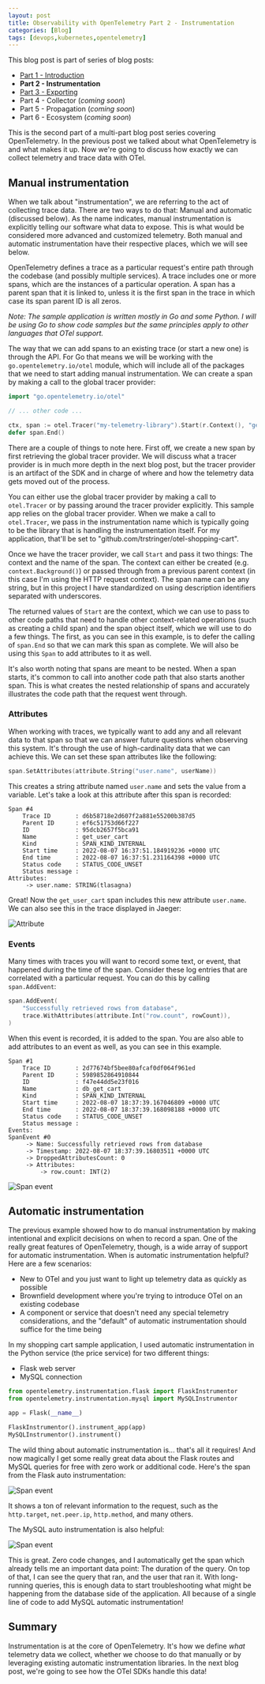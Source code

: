 ```yaml
---
layout: post
title: Observability with OpenTelemetry Part 2 - Instrumentation
categories: [Blog]
tags: [devops,kubernetes,opentelemetry]
---
```


This blog post is part of series of blog posts:

* [Part 1 - Introduction](https://trstringer.com/otel-part1-intro/)
* **Part 2 - Instrumentation**
* [Part 3 - Exporting](https://trstringer.com/otel-part3-export/)
* Part 4 - Collector (*coming soon*)
* Part 5 - Propagation (*coming soon*)
* Part 6 - Ecosystem (*coming soon*)

This is the second part of a multi-part blog post series covering OpenTelemetry. In the previous post we talked about what OpenTelemetry is and what makes it up. Now we're going to discuss how exactly we can collect telemetry and trace data with OTel.

## Manual instrumentation

When we talk about "instrumentation", we are referring to the act of collecting trace data. There are two ways to do that: Manual and automatic (discussed below). As the name indicates, manual instrumentation is explicitly telling our software what data to expose. This is what would be considered more advanced and customized telemetry. Both manual and automatic instrumentation have their respective places, which we will see below.

OpenTelemetry defines a trace as a particular request's entire path through the codebase (and possibly multiple services). A trace includes one or more spans, which are the instances of a particular operation. A span has a parent span that it is linked to, unless it is the first span in the trace in which case its span parent ID is all zeros.

*Note: The sample application is written mostly in Go and some Python. I will be using Go to show code samples but the same principles apply to other languages that OTel support.*

The way that we can add spans to an existing trace (or start a new one) is through the API. For Go that means we will be working with the `go.opentelemetry.io/otel` module, which will include all of the packages that we need to start adding manual instrumentation. We can create a span by making a call to the global tracer provider:

```go
import "go.opentelemetry.io/otel"

// ... other code ...

ctx, span := otel.Tracer("my-telemetry-library").Start(r.Context(), "get_user_cart")
defer span.End()
```

There are a couple of things to note here. First off, we create a new span by first retrieving the global tracer provider. We will discuss what a tracer provider is in much more depth in the next blog post, but the tracer provider is an artifact of the SDK and in charge of where and how the telemetry data gets moved out of the process.

You can either use the global tracer provider by making a call to `otel.Tracer` or by passing around the tracer provider explicitly. This sample app relies on the global tracer provider. When we make a call to `otel.Tracer`, we pass in the instrumentation name which is typically going to be the library that is handling the instrumentation itself. For my application, that'll be set to "github.com/trstringer/otel-shopping-cart".

Once we have the tracer provider, we call `Start` and pass it two things: The context and the name of the span. The context can either be created (e.g. `context.Background()`) or passed through from a previous parent context (in this case I'm using the HTTP request context). The span name can be any string, but in this project I have standardized on using description identifiers separated with underscores.

The returned values of `Start` are the context, which we can use to pass to other code paths that need to handle other context-related operations (such as creating a child span) and the span object itself, which we will use to do a few things. The first, as you can see in this example, is to defer the calling of `span.End` so that we can mark this span as complete. We will also be using this `Span` to add attributes to it as well.

It's also worth noting that spans are meant to be nested. When a span starts, it's common to call into another code path that also starts another span. This is what creates the nested relationship of spans and accurately illustrates the code path that the request went through.

### Attributes

When working with traces, we typically want to add any and all relevant data to that span so that we can answer future questions when observing this system. It's through the use of high-cardinality data that we can achieve this. We can set these span attributes like the following:

```go
span.SetAttributes(attribute.String("user.name", userName))
```

This creates a string attribute named `user.name` and sets the value from a variable. Let's take a look at this attribute after this span is recorded:

```
Span #4
    Trace ID       : d6b58718e2d607f2a881e55200b387d5
    Parent ID      : ef6c51753d66f227
    ID             : 95dcb2657f5bca91
    Name           : get_user_cart
    Kind           : SPAN_KIND_INTERNAL
    Start time     : 2022-08-07 16:37:51.184919236 +0000 UTC
    End time       : 2022-08-07 16:37:51.231164398 +0000 UTC
    Status code    : STATUS_CODE_UNSET
    Status message :
Attributes:
     -> user.name: STRING(tlasagna)
```

Great! Now the `get_user_cart` span includes this new attribute `user.name`. We can also see this in the trace displayed in Jaeger:

![Attribute](../images/otel-shopping-cart3.png)

### Events

Many times with traces you will want to record some text, or event, that happened during the time of the span. Consider these log entries that are correlated with a particular request. You can do this by calling `span.AddEvent`:

```go
span.AddEvent(
    "Successfully retrieved rows from database",
    trace.WithAttributes(attribute.Int("row.count", rowCount)),
)
```

When this event is recorded, it is added to the span. You are also able to add attributes to an event as well, as you can see in this example.

```
Span #1
    Trace ID       : 2d77674bf5bee80afcaf0df064f961ed
    Parent ID      : 5989852864910844
    ID             : f47e44dd5e23f016
    Name           : db_get_cart
    Kind           : SPAN_KIND_INTERNAL
    Start time     : 2022-08-07 18:37:39.167046809 +0000 UTC
    End time       : 2022-08-07 18:37:39.168098188 +0000 UTC
    Status code    : STATUS_CODE_UNSET
    Status message :
Events:
SpanEvent #0
     -> Name: Successfully retrieved rows from database
     -> Timestamp: 2022-08-07 18:37:39.16803511 +0000 UTC
     -> DroppedAttributesCount: 0
     -> Attributes:
         -> row.count: INT(2)
```

![Span event](../images/otel-shopping-cart4.png)

## Automatic instrumentation

The previous example showed how to do manual instrumentation by making intentional and explicit decisions on when to record a span. One of the really great features of OpenTelemetry, though, is a wide array of support for automatic instrumentation. When is automatic instrumentation helpful? Here are a few scenarios:

* New to OTel and you just want to light up telemetry data as quickly as possible
* Brownfield development where you're trying to introduce OTel on an existing codebase
* A component or service that doesn't need any special telemetry considerations, and the "default" of automatic instrumentation should suffice for the time being

In my shopping cart sample application, I used automatic instrumentation in the Python service (the price service) for two different things:

* Flask web server
* MySQL connection

```python
from opentelemetry.instrumentation.flask import FlaskInstrumentor
from opentelemetry.instrumentation.mysql import MySQLInstrumentor

app = Flask(__name__)

FlaskInstrumentor().instrument_app(app)
MySQLInstrumentor().instrument()
```

The wild thing about automatic instrumentation is... that's all it requires! And now magically I get some really great data about the Flask routes and MySQL queries for free with zero work or additional code. Here's the span from the Flask auto instrumentation:

![Span event](../images/otel-shopping-cart5.png)

It shows a ton of relevant information to the request, such as the `http.target`, `net.peer.ip`, `http.method`, and many others.

The MySQL auto instrumentation is also helpful:

![Span event](../images/otel-shopping-cart6.png)

This is great. Zero code changes, and I automatically get the span which already tells me an important data point: The duration of the query. On top of that, I can see the query that ran, and the user that ran it. With long-running queries, this is enough data to start troubleshooting what might be happening from the database side of the application. All because of a single line of code to add MySQL automatic instrumentation!

## Summary

Instrumentation is at the core of OpenTelemetry. It's how we define *what* telemetry data we collect, whether we choose to do that manually or by leveraging existing automatic instrumentation libraries. In the next blog post, we're going to see how the OTel SDKs handle this data!
